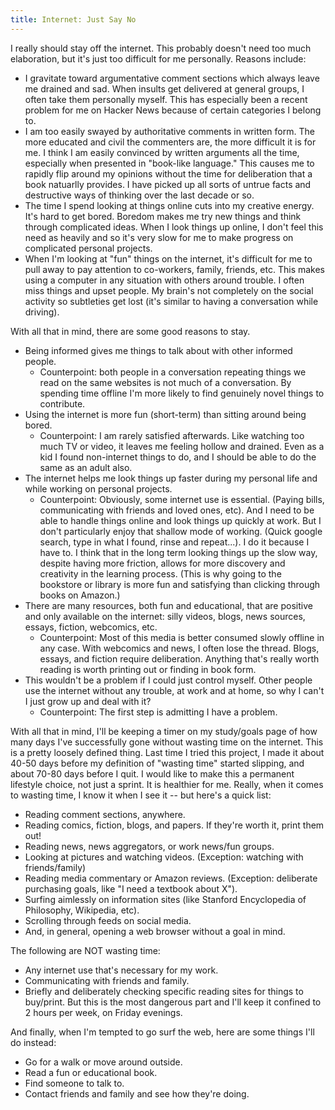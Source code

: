 ```yaml
---
title: Internet: Just Say No
---
```


I really should stay off the internet. This probably doesn't need too much
elaboration, but it's just too difficult for me personally. Reasons include:
- I gravitate toward argumentative comment sections which always leave me
  drained and sad. When insults get delivered at general groups, I often take
  them personally myself. This has especially been a recent problem for me on
  Hacker News because of certain categories I belong to.
- I am too easily swayed by authoritative comments in written form. The more
  educated and civil the commenters are, the more difficult it is for me.
  I think I am easily convinced by written arguments all the time, especially
  when presented in "book-like language." This causes me to rapidly flip around
  my opinions without the time for deliberation that a book natuarlly provides.
  I have picked up all sorts of untrue facts and destructive ways of thinking
  over the last decade or so.
- The time I spend looking at things online cuts into my creative energy. It's
  hard to get bored. Boredom makes me try new things and think through
  complicated ideas. When I look things up online, I don't feel this need as
  heavily and so it's very slow for me to make progress on complicated personal
  projects.
- When I'm looking at "fun" things on the internet, it's difficult for me to
  pull away to pay attention to co-workers, family, friends, etc. This makes
  using a computer in any situation with others around trouble. I often miss
  things and upset people. My brain's not completely on the social activity so
  subtleties get lost (it's similar to having a conversation while driving).

With all that in mind, there are some good reasons to stay.
- Being informed gives me things to talk about with other informed people.
  - Counterpoint: both people in a conversation repeating things we read on the
    same websites is not much of a conversation. By spending time offline I'm
    more likely to find genuinely novel things to contribute.
- Using the internet is more fun (short-term) than sitting around being bored.
  - Counterpoint: I am rarely satisfied afterwards. Like watching too much TV
    or video, it leaves me feeling hollow and drained. Even as a kid I found
    non-internet things to do, and I should be able to do the same as an adult
    also.
- The internet helps me look things up faster during my personal life and while
  working on personal projects.
  - Counterpoint: Obviously, some internet use is essential. (Paying bills,
    communicating with friends and loved ones, etc). And I need to be able to
    handle things online and look things up quickly at work. But I don't
    particularly enjoy that shallow mode of working. (Quick google search, type
    in what I found, rinse and repeat...). I do it because I have to. I think
    that in the long term looking things up the slow way, despite having more
    friction, allows for more discovery and creativity in the learning process.
    (This is why going to the bookstore or library is more fun and satisfying
    than clicking through books on Amazon.)
- There are many resources, both fun and educational, that are positive and
  only available on the internet: silly videos, blogs, news sources, essays,
  fiction, webcomics, etc.
  - Counterpoint: Most of this media is better consumed slowly offline in any
    case. With webcomics and news, I often lose the thread.  Blogs, essays, and
    fiction require deliberation. Anything that's really worth reading is worth
    printing out or finding in book form.
- This wouldn't be a problem if I could just control myself. Other people use
  the internet without any trouble, at work and at home, so why I can't I just
  grow up and deal with it?
  - Counterpoint: The first step is admitting I have a problem.

With all that in mind, I'll be keeping a timer on my study/goals page of how
many days I've successfully gone without wasting time on the internet. This is
a pretty loosely defined thing. Last time I tried this project, I made it about
40-50 days before my definition of "wasting time" started slipping, and about
70-80 days before I quit. I would like to make this a permanent lifestyle
choice, not just a sprint. It is healthier for me. Really, when it comes to
wasting time, I know it when I see it -- but here's a quick list:
- Reading comment sections, anywhere.
- Reading comics, fiction, blogs, and papers. If they're worth it, print them
  out!
- Reading news, news aggregators, or work news/fun groups.
- Looking at pictures and watching videos. (Exception: watching with
  friends/family)
- Reading media commentary or Amazon reviews. (Exception: deliberate purchasing
  goals, like "I need a textbook about X").
- Surfing aimlessly on information sites (like Stanford Encyclopedia of
  Philosophy, Wikipedia, etc).
- Scrolling through feeds on social media.
- And, in general, opening a web browser without a goal in mind.

The following are NOT wasting time:
- Any internet use that's necessary for my work.
- Communicating with friends and family.
- Briefly and deliberately checking specific reading sites for things to
  buy/print. But this is the most dangerous part and I'll keep it confined to
  2 hours per week, on Friday evenings.

And finally, when I'm tempted to go surf the web, here are some things I'll do
instead:
- Go for a walk or move around outside.
- Read a fun or educational book.
- Find someone to talk to.
- Contact friends and family and see how they're doing.
